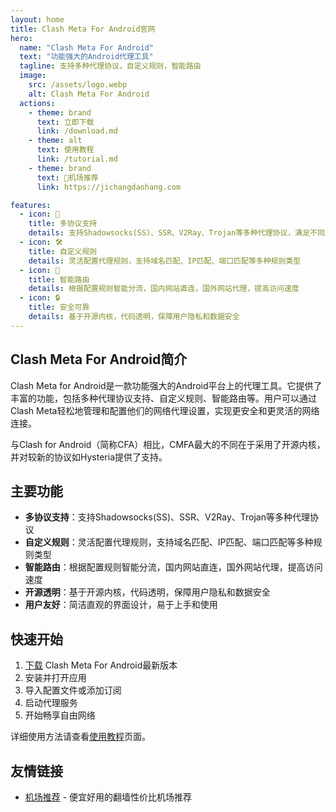```yaml
---
layout: home
title: Clash Meta For Android官网
hero:
  name: "Clash Meta For Android"
  text: "功能强大的Android代理工具"
  tagline: 支持多种代理协议，自定义规则，智能路由
  image:
    src: /assets/logo.webp
    alt: Clash Meta For Android
  actions:
    - theme: brand
      text: 立即下载
      link: /download.md
    - theme: alt
      text: 使用教程
      link: /tutorial.md
    - theme: brand
      text: 🎉机场推荐
      link: https://jichangdaohang.com

features:
  - icon: 🚀
    title: 多协议支持
    details: 支持Shadowsocks(SS)、SSR、V2Ray、Trojan等多种代理协议，满足不同用户需求
  - icon: 🛠️
    title: 自定义规则
    details: 灵活配置代理规则，支持域名匹配、IP匹配、端口匹配等多种规则类型
  - icon: 🔄
    title: 智能路由
    details: 根据配置规则智能分流，国内网站直连，国外网站代理，提高访问速度
  - icon: 🔒
    title: 安全可靠
    details: 基于开源内核，代码透明，保障用户隐私和数据安全
---
```


<div class="custom-block">
  <h2>Clash Meta For Android简介</h2>
  <p>Clash Meta for Android是一款功能强大的Android平台上的代理工具。它提供了丰富的功能，包括多种代理协议支持、自定义规则、智能路由等。用户可以通过Clash Meta轻松地管理和配置他们的网络代理设置，实现更安全和更灵活的网络连接。</p>
  <p>与Clash for Android（简称CFA）相比，CMFA最大的不同在于采用了开源内核，并对较新的协议如Hysteria提供了支持。</p>
</div>

## 主要功能

- **多协议支持**：支持Shadowsocks(SS)、SSR、V2Ray、Trojan等多种代理协议
- **自定义规则**：灵活配置代理规则，支持域名匹配、IP匹配、端口匹配等多种规则类型
- **智能路由**：根据配置规则智能分流，国内网站直连，国外网站代理，提高访问速度
- **开源透明**：基于开源内核，代码透明，保障用户隐私和数据安全
- **用户友好**：简洁直观的界面设计，易于上手和使用

## 快速开始

1. [下载](/download.md) Clash Meta For Android最新版本
2. 安装并打开应用
3. 导入配置文件或添加订阅
4. 启动代理服务
5. 开始畅享自由网络

详细使用方法请查看[使用教程](/tutorial.md)页面。

## 友情链接

- [机场推荐](https://jichangtuijian.uk) - 便宜好用的翻墙性价比机场推荐
